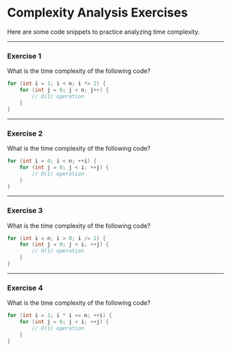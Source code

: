 # Complexity Analysis Exercises

Here are some code snippets to practice analyzing time complexity.

---

### Exercise 1

What is the time complexity of the following code?

```java
for (int i = 1; i < n; i *= 2) {
    for (int j = 0; j < n; j++) {
        // O(1) operation
    }
}
```

---

### Exercise 2

What is the time complexity of the following code?

```java
for (int i = 0; i < n; ++i) {
    for (int j = 0; j < i; ++j) {
        // O(1) operation
    }
}
```

---

### Exercise 3

What is the time complexity of the following code?

```java
for (int i = n; i > 0; i /= 2) {
    for (int j = 0; j < i; ++j) {
        // O(1) operation
    }
}
```

---

### Exercise 4

What is the time complexity of the following code?

```java
for (int i = 1; i * i <= n; ++i) {
    for (int j = 0; j < i; ++j) {
        // O(1) operation
    }
}
```
